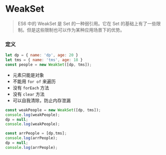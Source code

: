 # WeakSet
> ES6 中的 WeakSet 是 Set 的一种弱引用。它在 Set 的基础上有了一些限制。但是这些限制也可以作为某种应用场景下的优势。
### 定义
```js
let dp = { name: 'dp', age: 20 }
let tms = { name: 'tms', age: 18 }
const people = new WeakSet([dp, tms]);
```

* 元素只能是对象
* 不能用 `for of` 来遍历
* 没有 `forEach` 方法
* 没有 `clear` 方法
* 可以自我清除，防止内存泄漏

```js
const weakPeople = new WeakSet([dp, tms]);
console.log(weakPeople);
dp = null;
console.log(weakPeople);

const arrPeople = [dp,tms];
console.log(arrPeople);
dp = null;
console.log(arrPeople);
```